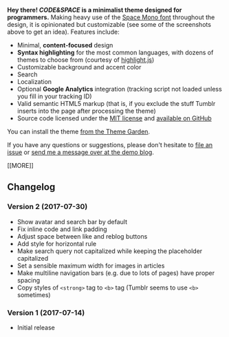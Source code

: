 **Hey there! *CODE&SPACE* is a minimalist theme designed for programmers.** Making heavy use of the [Space Mono font](https://fonts.google.com/specimen/Space+Mono) throughout the design, it is opinionated but customizable (see some of the screenshots above to get an idea). Features include:

* Minimal, **content-focused** design
* **Syntax highlighting** for the most common languages, with dozens of themes to choose from (courtesy of [highlight.js](https://highlightjs.org/))
* Customizable background and accent color
* Search
* Localization
* Optional **Google Analytics** integration (tracking script not loaded unless you fill in your tracking ID)
* Valid semantic HTML5 markup (that is, if you exclude the stuff Tumblr inserts into the page after processing the theme)
* Source code licensed under the [MIT license](https://github.com/doersino/Tumblr-Themes#license-mit) and [available on GitHub](https://github.com/doersino/Tumblr-Themes)

You can install the theme [from the Theme Garden](https://www.tumblr.com/theme/40771).

If you have any questions or suggestions, please don't hesitate to [file an issue](https://github.com/doersino/Tumblr-Themes/issues) or [send me a message over at the demo blog](http://codespacetheme.tumblr.com/ask).

[[MORE]]

## Changelog

### Version 2 (2017-07-30)
* Show avatar and search bar by default
* Fix inline code and link padding
* Adjust space between like and reblog buttons
* Add style for horizontal rule
* Make search query not capitalized while keeping the placeholder capitalized
* Set a sensible maximum width for images in articles
* Make multiline navigation bars (e.g. due to lots of pages) have proper spacing
* Copy styles of `<strong>` tag to `<b>` tag (Tumblr seems to use `<b>` sometimes)

### Version 1 (2017-07-14)
* Initial release
